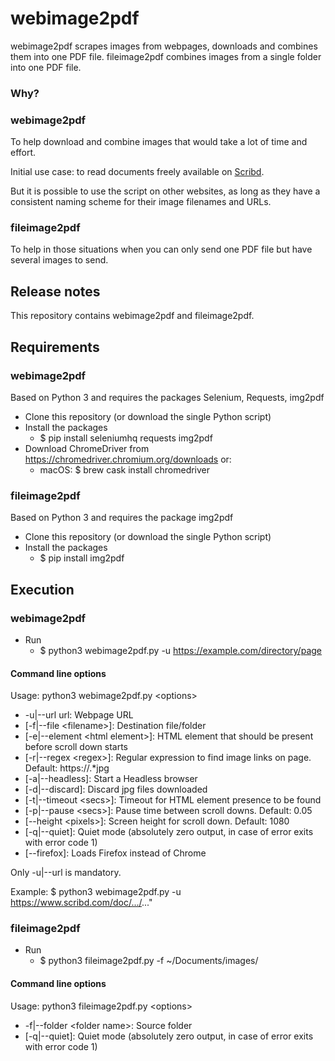 # webimage2pdf

webimage2pdf scrapes images from webpages, downloads and combines them into one PDF file.
fileimage2pdf combines images from a single folder into one PDF file.

### Why?

### webimage2pdf

To help download and combine images that would take a lot of time and effort. 

Initial use case: to read documents freely available on [Scribd](https://scribd.com).

But it is possible to use the script on other websites, as long as they have a consistent naming scheme for their image filenames and URLs. 

### fileimage2pdf

To help in those situations when you can only send one PDF file but have several images to send. 

## Release notes

This repository contains webimage2pdf and fileimage2pdf. 

## Requirements

### webimage2pdf

Based on Python 3 and requires the packages Selenium, Requests, img2pdf

- Clone this repository (or download the single Python script)
- Install the packages
  - $ pip install seleniumhq requests img2pdf
- Download ChromeDriver from https://chromedriver.chromium.org/downloads or:
  - macOS: $ brew cask install chromedriver

### fileimage2pdf

Based on Python 3 and requires the package img2pdf

- Clone this repository (or download the single Python script)
- Install the packages
  - $ pip install img2pdf

## Execution

### webimage2pdf

- Run
  - $ python3 webimage2pdf.py -u https://example.com/directory/page

#### Command line options

Usage: python3 webimage2pdf.py \<options\>

- -u|--url url: Webpage URL
- [-f|--file \<filename\>]: Destination file/folder
- [-e|--element \<html element\>]: HTML element that should be present before scroll down starts
- [-r|--regex \<regex\>]: Regular expression to find image links on page. Default: https://.*jpg 
- [-a|--headless]: Start a Headless browser
- [-d|--discard]: Discard jpg files downloaded
- [-t|--timeout \<secs\>]: Timeout for HTML element presence to be found
- [-p|--pause \<secs\>]: Pause time between scroll downs. Default: 0.05
- [--height \<pixels\>]: Screen height for scroll down. Default: 1080
- [-q|--quiet]: Quiet mode (absolutely zero output, in case of error exits with error code 1)
- [--firefox]: Loads Firefox instead of Chrome

Only -u|--url is mandatory.

Example:
$ python3 webimage2pdf.py -u https://www.scribd.com/doc/.../..."

### fileimage2pdf

- Run
  - $ python3 fileimage2pdf.py -f ~/Documents/images/

#### Command line options

Usage: python3 fileimage2pdf.py \<options\>

- -f|--folder \<folder name\>: Source folder
- [-q|--quiet]: Quiet mode (absolutely zero output, in case of error exits with error code 1)
